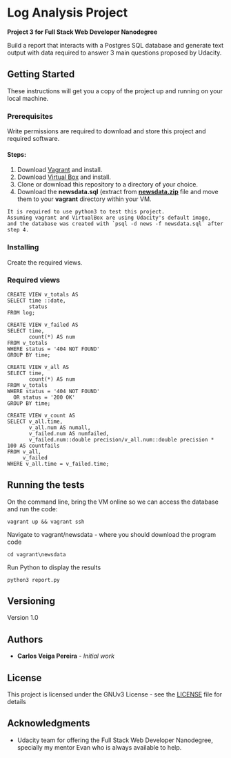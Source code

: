 # Log Analysis Project

**Project 3 for Full Stack Web Developer Nanodegree**

Build a report that interacts with a Postgres SQL database and generate text output with data required to answer 
3 main questions proposed by Udacity.

## Getting Started

These instructions will get you a copy of the project up and running on your local machine.

### Prerequisites

Write permissions are required to download and store this project and required software.

#### Steps:
1. Download [Vagrant](https://www.vagrantup.com/) and install.
2. Download [Virtual Box](https://www.virtualbox.org/) and install. 
3. Clone or download this repository to a directory of your choice.
4. Download the **newsdata.sql** (extract from **[newsdata.zip](https://d17h27t6h515a5.cloudfront.net/topher/2016/August/57b5f748_newsdata/newsdata.zip)** file and move them to your **vagrant** directory within your VM. 

```
It is required to use python3 to test this project. 
Assuming vagrant and VirtualBox are using Udacity's default image,
and the database was created with `psql -d news -f newsdata.sql` after step 4.
```

### Installing

Create the required views.

### Required views

````
CREATE VIEW v_totals AS
SELECT time ::date,
       status
FROM log;
````

````
CREATE VIEW v_failed AS
SELECT time,
       count(*) AS num
FROM v_totals
WHERE status = '404 NOT FOUND'
GROUP BY time;
````

````
CREATE VIEW v_all AS
SELECT time,
       count(*) AS num
FROM v_totals
WHERE status = '404 NOT FOUND'
  OR status = '200 OK'
GROUP BY time;
````

````
CREATE VIEW v_count AS
SELECT v_all.time,
       v_all.num AS numall,
       v_failed.num AS numfailed,
       v_failed.num::double precision/v_all.num::double precision * 100 AS countfails
FROM v_all,
     v_failed
WHERE v_all.time = v_failed.time;
````

## Running the tests

On the command line, bring the VM online so we can access the database and run the code:

`vagrant up && vagrant ssh`

Navigate to vagrant/newsdata - where you should download the program code

`cd vagrant\newsdata`

Run Python to display the results

`python3 report.py`

## Versioning

Version 1.0

## Authors

* **Carlos Veiga Pereira** - *Initial work*  

## License

This project is licensed under the GNUv3 License - see the [LICENSE](LICENSE) file for details

## Acknowledgments

* Udacity team for offering the Full Stack Web Developer Nanodegree, specially my mentor Evan who is always available to help.
